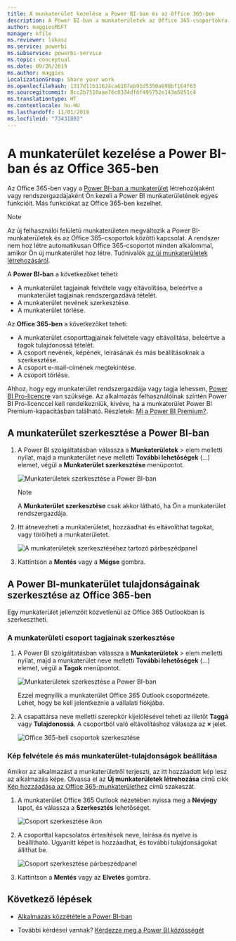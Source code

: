```yaml
---
title: A munkaterület kezelése a Power BI-ban és az Office 365-ben
description: A Power BI-ban a munkaterületek az Office 365-csoportokra épülő együttműködési felületek. A munkaterületeket a Power BI-ban és az Office 365-ben is kezelheti.
author: maggiesMSFT
manager: kfile
ms.reviewer: lukasz
ms.service: powerbi
ms.subservice: powerbi-service
ms.topic: conceptual
ms.date: 09/26/2019
ms.author: maggies
LocalizationGroup: Share your work
ms.openlocfilehash: 1317d11b11624ca6187eb91d5350a698bf164f63
ms.sourcegitcommit: 8cc2b7510aae76c0334df6f495752e143a5851c4
ms.translationtype: HT
ms.contentlocale: hu-HU
ms.lasthandoff: 11/01/2019
ms.locfileid: "73431802"
---
```

# <a name="manage-your-workspace-in-power-bi-and-office-365"></a>A munkaterület kezelése a Power BI-ban és az Office 365-ben

Az Office 365-ben vagy a [Power BI-ban a munkaterület](service-create-distribute-apps.md) létrehozójaként vagy rendszergazdájaként Ön kezeli a Power BI munkaterületének egyes funkcióit. Más funkciókat az Office 365-ben kezelhet.

> [!NOTE]
> Az új felhasználói felületű munkaterületen megváltozik a Power BI-munkaterületek és az Office 365-csoportok közötti kapcsolat. A rendszer nem hoz létre automatikusan Office 365-csoportot minden alkalommal, amikor Ön új munkaterület hoz létre. Tudnivalók [az új munkaterületek létrehozásáról](service-create-the-new-workspaces.md).

A **Power BI-ban** a következőket teheti:

* A munkaterület tagjainak felvétele vagy eltávolítása, beleértve a munkaterület tagjainak rendszergazdává tételét.
* A munkaterület nevének szerkesztése.
* A munkaterület törlése.

Az **Office 365-ben** a következőket teheti:

* A munkaterület csoporttagjainak felvétele vagy eltávolítása, beleértve a tagok tulajdonossá tételét.
* A csoport nevének, képének, leírásának és más beállításoknak a szerkesztése.
* A csoport e-mail-címének megtekintése.
* A csoport törlése.

Ahhoz, hogy egy munkaterület rendszergazdája vagy tagja lehessen, [Power BI Pro-licencre](service-features-license-type.md) van szüksége. Az alkalmazás felhasználóinak szintén Power BI Pro-licenccel kell rendelkezniük, kivéve, ha a munkaterület Power BI Premium-kapacitásban található. Részletek: [Mi a Power BI Premium?](service-premium-what-is.md).

## <a name="edit-your-workspace-in-power-bi"></a>A munkaterület szerkesztése a Power BI-ban

1. A Power BI szolgáltatásban válassza a **Munkaterületek** > elem melletti nyilat, majd a munkaterület neve melletti **További lehetőségek** (...) elemet, végül a **Munkaterület szerkesztése** menüpontot.

   ![Munkaterületek szerkesztése a Power BI-ban](media/service-manage-app-workspace-in-power-bi-and-office-365/power-bi-app-ellipsis.png)

   > [!NOTE]
   > A **Munkaterület szerkesztése** csak akkor látható, ha Ön a munkaterület rendszergazdája.

1. Itt átnevezheti a munkaterületet, hozzáadhat és eltávolíthat tagokat, vagy törölheti a munkaterületet.

   ![A munkaterületek szerkesztéséhez tartozó párbeszédpanel](media/service-manage-app-workspace-in-power-bi-and-office-365/power-bi-app-edit-workspace.png)

1. Kattintson a **Mentés** vagy a **Mégse** gombra.

## <a name="edit-power-bi-workspace-properties-in-office-365"></a>A Power BI-munkaterület tulajdonságainak szerkesztése az Office 365-ben

Egy munkaterület jellemzőit közvetlenül az Office 365 Outlookban is szerkesztheti.

### <a name="edit-the-members-of-the-workspace-group"></a>A munkaterületi csoport tagjainak szerkesztése

1. A Power BI szolgáltatásban válassza a **Munkaterületek** > elem melletti nyilat, majd a munkaterület neve melletti **További lehetőségek** (...) elemet, végül a **Tagok** menüpontot.

   ![Munkaterületek szerkesztése a Power BI-ban](media/service-manage-app-workspace-in-power-bi-and-office-365/power-bi-app-ellipsis-members.png)

   Ezzel megnyílik a munkaterület Office 365 Outlook csoportnézete. Lehet, hogy be kell jelentkeznie a vállalati fiókjába.

1. A csapattársa neve melletti szerepkör kijelölésével teheti az illetőt **Taggá** vagy **Tulajdonossá**. A csoportból való eltávolításhoz válassza az **×** jelet.

   ![Office 365-beli csoportok szerkesztése](media/service-manage-app-workspace-in-power-bi-and-office-365/pbi_managegroupo365.png)

### <a name="add-an-image-and-set-other-workspace-properties"></a>Kép felvétele és más munkaterület-tulajdonságok beállítása

Amikor az alkalmazást a munkaterületről terjeszti, az itt hozzáadott kép lesz az alkalmazás képe. Olvassa el az **Új munkaterületek létrehozása** című cikk [Kép hozzáadása az Office 365-munkaterülethez](service-create-workspaces.md#add-an-image-to-your-office-365-workspace-optional) című szakaszát.

1. A munkaterület Office 365 Outlook nézetében nyissa meg a **Névjegy** lapot, és válassza a **Szerkesztés** lehetőséget.

    ![Csoport szerkesztése ikon](media/service-manage-app-workspace-in-power-bi-and-office-365/pbi_editgroupo365.png)
1. A csoporttal kapcsolatos értesítések neve, leírása és nyelve is beállítható. Ugyanitt képet is hozzáadhat, és további tulajdonságokat állíthat be.

   ![Csoport szerkesztése párbeszédpanel](media/service-manage-app-workspace-in-power-bi-and-office-365/pbi_editgrpo365dialog.png)

1. Kattintson a **Mentés** vagy az **Elvetés** gombra.

## <a name="next-steps"></a>Következő lépések

* [Alkalmazás közzététele a Power BI-ban](service-create-distribute-apps.md)

* További kérdései vannak? [Kérdezze meg a Power BI közösségét](http://community.powerbi.com/)

